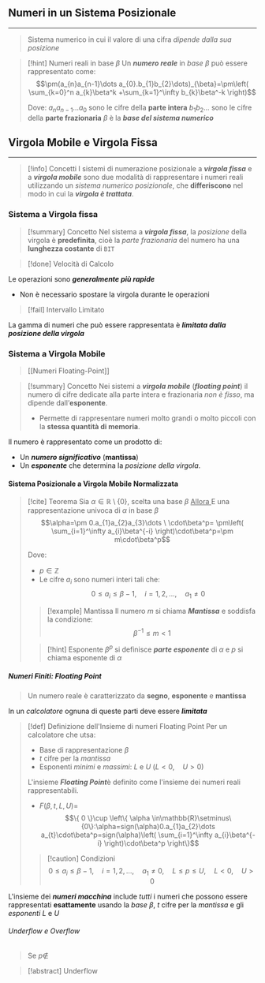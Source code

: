 ## Numeri in un Sistema Posizionale
---
>Sistema numerico in cui il valore di una cifra *dipende dalla sua posizione*

>[!hint] Numeri reali in base $\beta$
>Un ***numero reale*** in *base* $\beta$ può essere rappresentato come:
>$$\pm(a_{n}a_{n-1}\dots a_{0}.b_{1}b_{2}\dots)_{\beta}=\pm\left(  \sum_{k=0}^n a_{k}\beta^k +\sum_{k=1}^\infty b_{k}\beta^-k \right)$$
>
>Dove:
>$a_{n}a_{n-1}\dots a_{0}$ sono le cifre della **parte intera**
>$b_{1}b_{2}\dots$ sono le cifre della **parte frazionaria**
>$\beta$ è la ***base del sistema numerico***

## Virgola Mobile e Virgola Fissa
---
>[!info] Concetti
>I sistemi di numerazione posizionale a ***virgola fissa*** e a ***virgola mobile*** sono due modalità di rappresentare i numeri reali utilizzando un *sistema numerico posizionale*, che **differiscono** nel modo in cui la ***virgola è trattata***.

### Sistema a Virgola fissa
>[!summary] Concetto
>Nel sistema a ***virgola fissa***, la *posizione* della virgola è **predefinita**, cioè la *parte frazionaria* del numero ha una **lunghezza costante** di `BIT`

>[!done] Velocità di Calcolo

Le operazioni sono ***generalmente più rapide***
- Non è necessario spostare la virgola durante le operazioni

>[!fail] Intervallo Limitato

La gamma di numeri che può essere rappresentata è ***limitata dalla posizione della virgola***

### Sistema a Virgola Mobile
>[[Numeri Floating-Point]]

>[!summary] Concetto
>Nei sistemi a ***virgola mobile*** (***floating point***) il numero di cifre dedicate alla parte intera e frazionaria *non è fisso*, ma dipende dall’**esponente**.
>- Permette di rappresentare numeri molto grandi o molto piccoli con la **stessa quantità di memoria**. 

Il numero è rappresentato come un prodotto di:
- Un ***numero significativo*** (**mantissa**)
- Un ***esponente*** che determina la *posizione della virgola*.

#### Sistema Posizionale a Virgola Mobile Normalizzata
>[!cite] Teorema
>Sia $\alpha\in\mathbb{R}\setminus\{0\}$, scelta una base $\beta$
><u> Allora </u>
>E una rappresentazione univoca di $\alpha$ in base $\beta$
>$$\alpha=\pm 0.a_{1}a_{2}a_{3}\dots \ \cdot\beta^p= \pm\left( \sum_{i=1}^\infty a_{i}\beta^{-i} \right)\cdot\beta^p=\pm m\cdot\beta^p$$
>
>Dove:
>- $p\in\mathbb{Z}$
>- Le cifre $a_{i}$ sono numeri interi tali che:
>$$0\leq a_{i}\leq \beta-1,\quad i=1,2,\dots, \quad a_{1}\neq 0$$
>
>>[!example] Mantissa
>>Il numero $m$ si chiama ***Mantissa*** e soddisfa la condizione:
>>$$\beta^{-1}\leq m<1$$
>
>>[!hint] Esponente
>>$\beta^p$ si definisce ***parte esponente*** di $\alpha$ e $p$ si chiama esponente di $\alpha$

##### Numeri Finiti: Floating Point
>Un numero reale è caratterizzato da **segno**, **esponente** e **mantissa**

In un *calcolatore* ognuna di queste parti deve essere ***limitata***

>[!def] Definizione dell'Insieme di numeri Floating Point
>Per un calcolatore che utsa:
>- Base di rappresentazione $\beta$
>- $t$ cifre per la *mantissa*
>- Esponenti *minimi* e *massimi*: $L$ e $U$ ($L<0, \quad U>0$)
>
>L'insieme ***Floating Point***è definito come l'insieme dei numeri reali rappresentabili.
>- $F(\beta,t,L,U)=$
>$$\{ 0 \}\cup \left\{ \alpha \in\mathbb{R}\setminus\{0\}:\alpha=sign(\alpha)0.a_{1}a_{2}\dots a_{t}\cdot\beta^p=sign(\alpha)\left( \sum_{i=1}^\infty a_{i}\beta^{-i} \right)\cdot\beta^p \right\}$$
>
>>[!caution] Condizioni
>>$$0\leq a_{i} \leq \beta-1, \quad i=1,2,\dots,\quad a_{1}\neq0, \quad L\leq p \leq U, \quad L<0, \quad U>0$$

L'insieme dei ***numeri macchina*** include *tutti* i numeri che possono essere rappresentati **esattamente** usando la *base* $\beta$, $t$ cifre per la *mantissa* e gli *esponenti* $L$ e $U$

###### Underflow e Overflow
>Se $p\notin$

>[!abstract] Underflow
